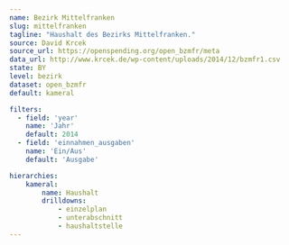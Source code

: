 ```yaml
---
name: Bezirk Mittelfranken
slug: mittelfranken
tagline: "Haushalt des Bezirks Mittelfranken."
source: David Krcek
source_url: https://openspending.org/open_bzmfr/meta
data_url: http://www.krcek.de/wp-content/uploads/2014/12/bzmfr1.csv
state: BY
level: bezirk
dataset: open_bzmfr
default: kameral

filters:
  - field: 'year'
    name: 'Jahr'
    default: 2014
  - field: 'einnahmen_ausgaben'
    name: 'Ein/Aus'
    default: 'Ausgabe'

hierarchies:
    kameral:
        name: Haushalt
        drilldowns:
            - einzelplan
            - unterabschnitt
            - haushaltstelle
---
```

